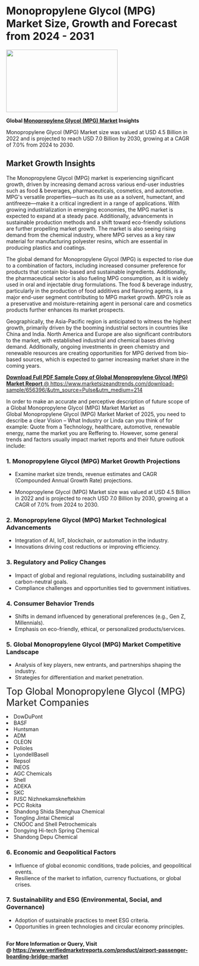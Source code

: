<H1>Monopropylene Glycol (MPG) Market Size, Growth and Forecast from 2024 - 2031</H1><img class="aligncenter size-medium wp-image-584254" src="https://thirdeyenews.in/wp-content/uploads/2024/09/Global-Market-Research-300x168.jpeg" alt="" width="300" height="168" /><p><strong>Global&nbsp;<a href="https://www.marketsizeandtrends.com/download-sample/656396/&amp;utm_source=Pulse&amp;utm_medium=214">Monopropylene Glycol (MPG) Market</a> Insights</strong></p><p>Monopropylene Glycol (MPG) Market size was valued at USD 4.5 Billion in 2022 and is projected to reach USD 7.0 Billion by 2030, growing at a CAGR of 7.0% from 2024 to 2030.</p><p><h2>Market Growth Insights</h2> <p>The Monopropylene Glycol (MPG) market is experiencing significant growth, driven by increasing demand across various end-user industries such as food & beverages, pharmaceuticals, cosmetics, and automotive. MPG's versatile properties—such as its use as a solvent, humectant, and antifreeze—make it a critical ingredient in a range of applications. With growing industrialization in emerging economies, the MPG market is expected to expand at a steady pace. Additionally, advancements in sustainable production methods and a shift toward eco-friendly solutions are further propelling market growth. The market is also seeing rising demand from the chemical industry, where MPG serves as a key raw material for manufacturing polyester resins, which are essential in producing plastics and coatings.</p> <p><a href="#"></a></p> <p>The global demand for Monopropylene Glycol (MPG) is expected to rise due to a combination of factors, including increased consumer preference for products that contain bio-based and sustainable ingredients. Additionally, the pharmaceutical sector is also fueling MPG consumption, as it is widely used in oral and injectable drug formulations. The food & beverage industry, particularly in the production of food additives and flavoring agents, is a major end-user segment contributing to MPG market growth. MPG’s role as a preservative and moisture-retaining agent in personal care and cosmetics products further enhances its market prospects.</p> <p>Geographically, the Asia-Pacific region is anticipated to witness the highest growth, primarily driven by the booming industrial sectors in countries like China and India. North America and Europe are also significant contributors to the market, with established industrial and chemical bases driving demand. Additionally, ongoing investments in green chemistry and renewable resources are creating opportunities for MPG derived from bio-based sources, which is expected to garner increasing market share in the coming years.</p> <p><a href="#"></p><p><span class=""><strong>Download Full PDF Sample Copy of Global Monopropylene Glycol (MPG) Market Report</strong> @ <a href="https://www.marketsizeandtrends.com/download-sample/656396/&amp;utm_source=Pulse&amp;utm_medium=214" target="_blank">https://www.marketsizeandtrends.com/download-sample/656396/&amp;utm_source=Pulse&amp;utm_medium=214</a></span></p><p>In order to make an accurate and perceptive description of future scope of a Global&nbsp;Monopropylene Glycol (MPG) Market Market as Global&nbsp;Monopropylene Glycol (MPG) Market Market of 2025, you need to describe a clear Vision &ndash; What Industry or Linda can you think of for example: Quote from a Technology, healthcare, automotive, renewable energy, name the market you are Reffering to. However, some general trends and factors usually impact market reports and their future outlook include:</p><h3>1.&nbsp;<strong>Monopropylene Glycol (MPG) Market Growth Projections</strong></h3><ul><li>Examine market size trends, revenue estimates and CAGR (Compounded Annual Growth Rate) projections.</li><li><p>Monopropylene Glycol (MPG) Market size was valued at USD 4.5 Billion in 2022 and is projected to reach USD 7.0 Billion by 2030, growing at a CAGR of 7.0% from 2024 to 2030.</p></li></ul><h3>2.&nbsp;<strong>Monopropylene Glycol (MPG) Market Technological Advancements</strong></h3><ul><li>Integration of AI, IoT, blockchain, or automation in the industry.</li><li>Innovations driving cost reductions or improving efficiency.</li></ul><h3>3.&nbsp;<strong>Regulatory and Policy Changes</strong></h3><ul><li>Impact of global and regional regulations, including sustainability and carbon-neutral goals.</li><li>Compliance challenges and opportunities tied to government initiatives.</li></ul><h3>4.&nbsp;<strong>Consumer Behavior Trends</strong></h3><ul><li>Shifts in demand influenced by generational preferences (e.g., Gen Z, Millennials).</li><li>Emphasis on eco-friendly, ethical, or personalized products/services.</li></ul><h3>5.&nbsp;<strong>Global Monopropylene Glycol (MPG) Market Competitive Landscape</strong></h3><ul><li>Analysis of key players, new entrants, and partnerships shaping the industry.</li><li>Strategies for differentiation and market penetration.</li></ul><p data-pm-slice="1 1 []"><span style="color: inherit; font-family: inherit; font-size: 25px;">Top Global Monopropylene Glycol (MPG) Market Companies</span></p><div class="" data-test-id=""><p><li>DowDuPont</li><li> BASF</li><li> Huntsman</li><li> ADM</li><li> OLEON</li><li> Polioles</li><li> LyondellBasell</li><li> Repsol</li><li> INEOS</li><li> AGC Chemicals</li><li> Shell</li><li> ADEKA</li><li> SKC</li><li> PJSC Nizhnekamskneftekhim</li><li> PCC Rokita</li><li> Shandong Shida Shenghua Chemical</li><li> Tongling Jintai Chemical</li><li> CNOOC and Shell Petrochemicals</li><li> Dongying Hi-tech Spring Chemical</li><li> Shandong Depu Chemical</li></p></div><h3>6.&nbsp;<strong>Economic and Geopolitical Factors</strong></h3><ul><li>Influence of global economic conditions, trade policies, and geopolitical events.</li><li>Resilience of the market to inflation, currency fluctuations, or global crises.</li></ul><h3>7.&nbsp;<strong>Sustainability and ESG (Environmental, Social, and Governance)</strong></h3><ul><li>Adoption of sustainable practices to meet ESG criteria.</li><li>Opportunities in green technologies and circular economy principles.</li></ul><h2><strong style="font-size: 14px;">For More Information or Query, Visit @&nbsp;</strong><a style="background-color: #ffffff; font-size: 14px;" href="https://www.marketsizeandtrends.com/report/monopropylene-glycol-mpg-market/" target="_blank">https://www.verifiedmarketreports.com/product/airport-passenger-boarding-bridge-market</a></h2>
